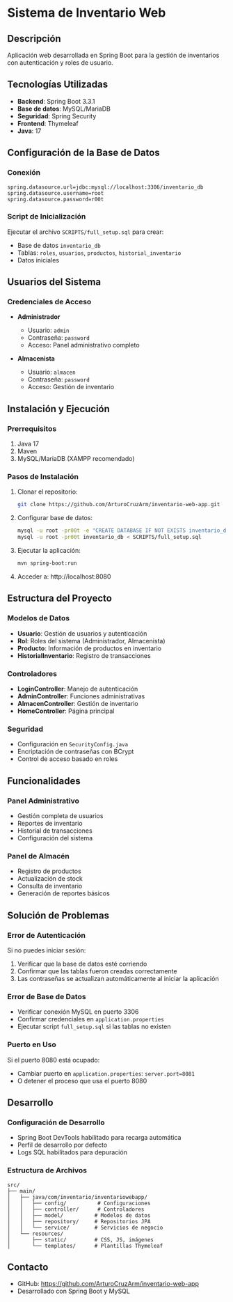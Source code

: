# Sistema de Inventario Web

## Descripción
Aplicación web desarrollada en Spring Boot para la gestión de inventarios con autenticación y roles de usuario.

## Tecnologías Utilizadas
- **Backend**: Spring Boot 3.3.1
- **Base de datos**: MySQL/MariaDB
- **Seguridad**: Spring Security
- **Frontend**: Thymeleaf
- **Java**: 17

## Configuración de la Base de Datos

### Conexión
```properties
spring.datasource.url=jdbc:mysql://localhost:3306/inventario_db
spring.datasource.username=root
spring.datasource.password=r00t
```

### Script de Inicialización
Ejecutar el archivo `SCRIPTS/full_setup.sql` para crear:
- Base de datos `inventario_db`
- Tablas: `roles`, `usuarios`, `productos`, `historial_inventario`
- Datos iniciales

## Usuarios del Sistema

### Credenciales de Acceso
- **Administrador**
  - Usuario: `admin`
  - Contraseña: `password`
  - Acceso: Panel administrativo completo

- **Almacenista**
  - Usuario: `almacen`
  - Contraseña: `password`
  - Acceso: Gestión de inventario

## Instalación y Ejecución

### Prerrequisitos
1. Java 17
2. Maven
3. MySQL/MariaDB (XAMPP recomendado)

### Pasos de Instalación
1. Clonar el repositorio:
   ```bash
   git clone https://github.com/ArturoCruzArm/inventario-web-app.git
   ```

2. Configurar base de datos:
   ```bash
   mysql -u root -pr00t -e "CREATE DATABASE IF NOT EXISTS inventario_db;"
   mysql -u root -pr00t inventario_db < SCRIPTS/full_setup.sql
   ```

3. Ejecutar la aplicación:
   ```bash
   mvn spring-boot:run
   ```

4. Acceder a: http://localhost:8080

## Estructura del Proyecto

### Modelos de Datos
- **Usuario**: Gestión de usuarios y autenticación
- **Rol**: Roles del sistema (Administrador, Almacenista)
- **Producto**: Información de productos en inventario
- **HistorialInventario**: Registro de transacciones

### Controladores
- **LoginController**: Manejo de autenticación
- **AdminController**: Funciones administrativas
- **AlmacenController**: Gestión de inventario
- **HomeController**: Página principal

### Seguridad
- Configuración en `SecurityConfig.java`
- Encriptación de contraseñas con BCrypt
- Control de acceso basado en roles

## Funcionalidades

### Panel Administrativo
- Gestión completa de usuarios
- Reportes de inventario
- Historial de transacciones
- Configuración del sistema

### Panel de Almacén
- Registro de productos
- Actualización de stock
- Consulta de inventario
- Generación de reportes básicos

## Solución de Problemas

### Error de Autenticación
Si no puedes iniciar sesión:
1. Verificar que la base de datos esté corriendo
2. Confirmar que las tablas fueron creadas correctamente
3. Las contraseñas se actualizan automáticamente al iniciar la aplicación

### Error de Base de Datos
- Verificar conexión MySQL en puerto 3306
- Confirmar credenciales en `application.properties`
- Ejecutar script `full_setup.sql` si las tablas no existen

### Puerto en Uso
Si el puerto 8080 está ocupado:
- Cambiar puerto en `application.properties`: `server.port=8081`
- O detener el proceso que usa el puerto 8080

## Desarrollo

### Configuración de Desarrollo
- Spring Boot DevTools habilitado para recarga automática
- Perfil de desarrollo por defecto
- Logs SQL habilitados para depuración

### Estructura de Archivos
```
src/
├── main/
│   ├── java/com/inventario/inventariowebapp/
│   │   ├── config/          # Configuraciones
│   │   ├── controller/      # Controladores
│   │   ├── model/          # Modelos de datos
│   │   ├── repository/     # Repositorios JPA
│   │   └── service/        # Servicios de negocio
│   └── resources/
│       ├── static/         # CSS, JS, imágenes
│       └── templates/      # Plantillas Thymeleaf
```

## Contacto
- GitHub: https://github.com/ArturoCruzArm/inventario-web-app
- Desarrollado con Spring Boot y MySQL